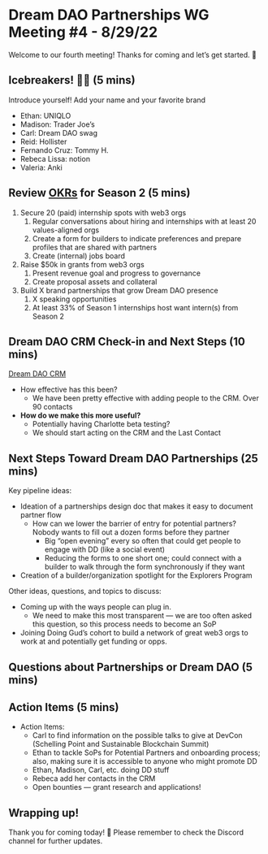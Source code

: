 # Dream DAO Partnerships WG Meeting #4 - 8/29/22

Welcome to our fourth meeting! Thanks for coming and let’s get started. 🚀

## Icebreakers! 🧊🔨 (5 mins)

Introduce yourself! Add your name and your favorite brand

- Ethan: UNIQLO
- Madison: Trader Joe’s
- Carl: Dream DAO swag
- Reid: Hollister
- Fernando Cruz: Tommy H.
- Rebeca Lissa: notion
- Valeria: Anki

## Review [OKRs](https://asana.com/resources/okr-meaning) for Season 2 (5 mins)

1. Secure 20 (paid) internship spots with web3 orgs
    1. Regular conversations about hiring and internships with at least 20 values-aligned orgs
    2. Create a form for builders to indicate preferences and prepare profiles that are shared with partners
    3. Create (internal) jobs board
2. Raise $50k in grants from web3 orgs
    1. Present revenue goal and progress to governance
    2. Create proposal assets and collateral
3. Build X brand partnerships that grow Dream DAO presence
    1. X speaking opportunities
    2. At least 33% of Season 1 internships host want intern(s) from Season 2

## Dream DAO CRM Check-in and Next Steps (10 mins)

[Dream DAO CRM](../../../../Evergreen%20Documents%20976d2984e99f4146b4283457a2303a7c/Evergreen%20Documents%20Database%20db1ccc6322ae474dba4b59d6b687d080/Dream%20DAO%20CRM%20e9bf94ac988e4a09ac50842af02e63cf/Dream%20DAO%20CRM%207340609ec50e4d7a9b3aa35d45be0453.csv)

- How effective has this been?
    - We have been pretty effective with adding people to the CRM. Over 90 contacts
- **How do we make this more useful?**
    - Potentially having Charlotte beta testing?
    - We should start acting on the CRM and the Last Contact

## Next Steps Toward Dream DAO Partnerships (25 mins)

Key pipeline ideas:

- Ideation of a partnerships design doc that makes it easy to document partner flow
    - How can we lower the barrier of entry for potential partners? Nobody wants to fill out a dozen forms before they partner
        - Big “open evening” every so often that could get people to engage with DD (like a social event)
        - Reducing the forms to one short one; could connect with a builder to walk through the form synchronously if they want
- Creation of a builder/organization spotlight for the Explorers Program

Other ideas, questions, and topics to discuss:

- Coming up with the ways people can plug in.
    - We need to make this most transparent — we are too often asked this question, so this process needs to become an SoP
- Joining Doing Gud’s cohort to build a network of great web3 orgs to work at and potentially get funding or opps.

## Questions about Partnerships or Dream DAO (5 mins)

## Action Items (5 mins)

- Action Items:
    - Carl to find information on the possible talks to give at DevCon (Schelling Point and Sustainable Blockchain Summit)
    - Ethan to tackle SoPs for Potential Partners and onboarding process; also, making sure it is accessible to anyone who might promote DD
    - Ethan, Madison, Carl, etc. doing DD stuff
    - Rebeca add her contacts in the CRM
    - Open bounties — grant research and applications!

## Wrapping up!

Thank you for coming today! 🌮
Please remember to check the Discord channel for further updates.